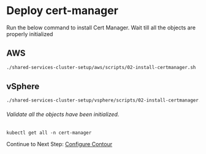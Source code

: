 # Deploy cert-manager

Run the below command to install Cert Manager. Wait till all the objects are properly initialized

## AWS
```bash
./shared-services-cluster-setup/aws/scripts/02-install-certmanager.sh
```

## vSphere
```bash
./shared-services-cluster-setup/vsphere/scripts/02-install-certmanager.sh
```

###### Validate all the objects have been initialized.

    kubectl get all -n cert-manager

Continue to Next Step: [Configure Contour](03_configure_contour.md)

